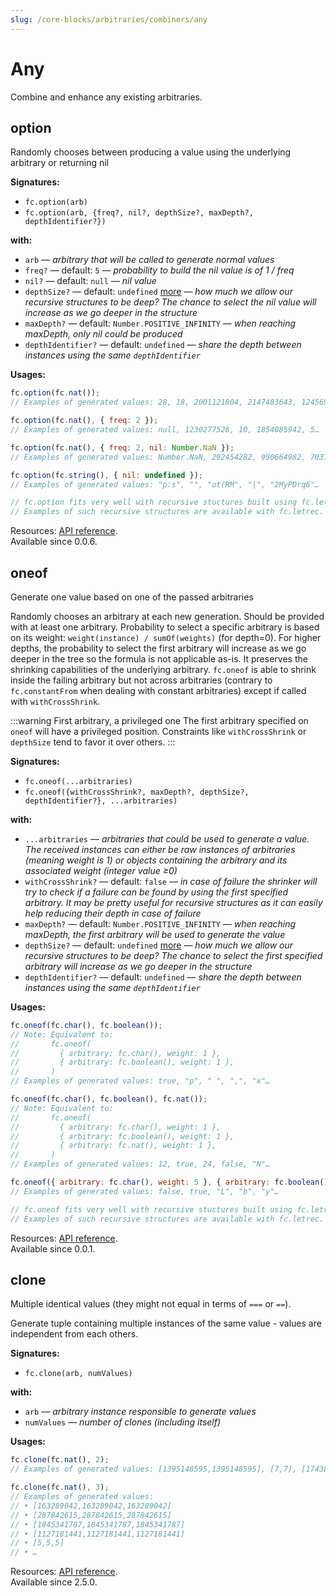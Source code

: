 ```yaml
---
slug: /core-blocks/arbitraries/combiners/any
---
```


# Any

Combine and enhance any existing arbitraries.

## option

Randomly chooses between producing a value using the underlying arbitrary or returning nil

**Signatures:**

- `fc.option(arb)`
- `fc.option(arb, {freq?, nil?, depthSize?, maxDepth?, depthIdentifier?})`

**with:**

- `arb` — _arbitrary that will be called to generate normal values_
- `freq?` — default: `5` — _probability to build the nil value is of 1 / freq_
- `nil?` — default: `null` — _nil value_
- `depthSize?` — default: `undefined` [more](#depth-size-explained) — _how much we allow our recursive structures to be deep? The chance to select the nil value will increase as we go deeper in the structure_
- `maxDepth?` — default: `Number.POSITIVE_INFINITY` — _when reaching maxDepth, only nil could be produced_
- `depthIdentifier?` — default: `undefined` — _share the depth between instances using the same `depthIdentifier`_

**Usages:**

```js
fc.option(fc.nat());
// Examples of generated values: 28, 18, 2001121804, 2147483643, 12456933…

fc.option(fc.nat(), { freq: 2 });
// Examples of generated values: null, 1230277526, 10, 1854085942, 5…

fc.option(fc.nat(), { freq: 2, nil: Number.NaN });
// Examples of generated values: Number.NaN, 292454282, 990664982, 703789134, 278848986…

fc.option(fc.string(), { nil: undefined });
// Examples of generated values: "p:s", "", "ot(RM", "|", "2MyPDrq6"…

// fc.option fits very well with recursive stuctures built using fc.letrec.
// Examples of such recursive structures are available with fc.letrec.
```

Resources: [API reference](https://dubzzz.github.io/fast-check/api-reference/functions/option.html).  
Available since 0.0.6.

## oneof

Generate one value based on one of the passed arbitraries

Randomly chooses an arbitrary at each new generation. Should be provided with at least one arbitrary. Probability to select a specific arbitrary is based on its weight: `weight(instance) / sumOf(weights)` (for depth=0). For higher depths, the probability to select the first arbitrary will increase as we go deeper in the tree so the formula is not applicable as-is. It preserves the shrinking capabilities of the underlying arbitrary. `fc.oneof` is able to shrink inside the failing arbitrary but not across arbitraries (contrary to `fc.constantFrom` when dealing with constant arbitraries) except if called with `withCrossShrink`.

:::warning First arbitrary, a privileged one
The first arbitrary specified on `oneof` will have a privileged position. Constraints like `withCrossShrink` or `depthSize` tend to favor it over others.
:::

**Signatures:**

- `fc.oneof(...arbitraries)`
- `fc.oneof({withCrossShrink?, maxDepth?, depthSize?, depthIdentifier?}, ...arbitraries)`

**with:**

- `...arbitraries` — _arbitraries that could be used to generate a value. The received instances can either be raw instances of arbitraries (meaning weight is 1) or objects containing the arbitrary and its associated weight (integer value ≥0)_
- `withCrossShrink?` — default: `false` — _in case of failure the shrinker will try to check if a failure can be found by using the first specified arbitrary. It may be pretty useful for recursive structures as it can easily help reducing their depth in case of failure_
- `maxDepth?` — default: `Number.POSITIVE_INFINITY` — _when reaching maxDepth, the first arbitrary will be used to generate the value_
- `depthSize?` — default: `undefined` [more](#depth-size-explained) — _how much we allow our recursive structures to be deep? The chance to select the first specified arbitrary will increase as we go deeper in the structure_
- `depthIdentifier?` — default: `undefined` — _share the depth between instances using the same `depthIdentifier`_

**Usages:**

```js
fc.oneof(fc.char(), fc.boolean());
// Note: Equivalent to:
//       fc.oneof(
//         { arbitrary: fc.char(), weight: 1 },
//         { arbitrary: fc.boolean(), weight: 1 },
//       )
// Examples of generated values: true, "p", " ", ",", "x"…

fc.oneof(fc.char(), fc.boolean(), fc.nat());
// Note: Equivalent to:
//       fc.oneof(
//         { arbitrary: fc.char(), weight: 1 },
//         { arbitrary: fc.boolean(), weight: 1 },
//         { arbitrary: fc.nat(), weight: 1 },
//       )
// Examples of generated values: 12, true, 24, false, "N"…

fc.oneof({ arbitrary: fc.char(), weight: 5 }, { arbitrary: fc.boolean(), weight: 2 });
// Examples of generated values: false, true, "L", "b", "y"…

// fc.oneof fits very well with recursive stuctures built using fc.letrec.
// Examples of such recursive structures are available with fc.letrec.
```

Resources: [API reference](https://dubzzz.github.io/fast-check/api-reference/functions/oneof.html).  
Available since 0.0.1.

## clone

Multiple identical values (they might not equal in terms of `===` or `==`).

Generate tuple containing multiple instances of the same value - values are independent from each others.

**Signatures:**

- `fc.clone(arb, numValues)`

**with:**

- `arb` — _arbitrary instance responsible to generate values_
- `numValues` — _number of clones (including itself)_

**Usages:**

```js
fc.clone(fc.nat(), 2);
// Examples of generated values: [1395148595,1395148595], [7,7], [1743838935,1743838935], [879259091,879259091], [2147483640,2147483640]…

fc.clone(fc.nat(), 3);
// Examples of generated values:
// • [163289042,163289042,163289042]
// • [287842615,287842615,287842615]
// • [1845341787,1845341787,1845341787]
// • [1127181441,1127181441,1127181441]
// • [5,5,5]
// • …
```

Resources: [API reference](https://dubzzz.github.io/fast-check/api-reference/functions/clone.html).  
Available since 2.5.0.

